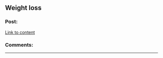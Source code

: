 ## Weight loss

### Post:

[Link to content](https://www.mayoclinic.org/healthy-lifestyle/weight-loss/in-depth/mayo-clinic-diet/art-20045460)

### Comments:

---

